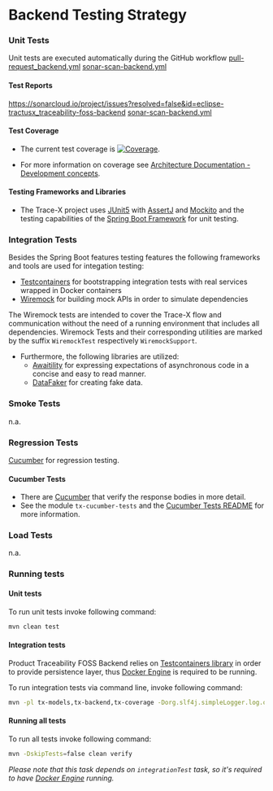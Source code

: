 # Backend Testing Strategy

### Unit Tests

Unit tests are executed automatically during the GitHub workflow
[pull-request_backend.yml](./github/workflows/pull-request_backend.yml)
[sonar-scan-backend.yml](./workflows/sonar-scan-backend.yml)

#### Test Reports

https://sonarcloud.io/project/issues?resolved=false&id=eclipse-tractusx_traceability-foss-backend
[sonar-scan-backend.yml](./workflows/sonar-scan-backend.yml)

#### Test Coverage

- The current test coverage is [![Coverage](https://sonarcloud.io/project/overview?id=eclipse-tractusx_traceability-foss-backend&metric=coverage)](https://sonarcloud.io/project/overview?id=eclipse-tractusx_traceability-foss-backend).

- For more information on coverage see [Architecture Documentation - Development concepts](https://eclipse-tractusx.github.io/traceability-foss/docs/arc42/full.html#_development_concepts).

#### Testing Frameworks and Libraries

- The Trace-X project uses [JUnit5](https://junit.org/junit5/) with [AssertJ](https://github.com/assertj/assertj)
  and [Mockito](https://site.mockito.org/) and the testing capabilities of the
  [Spring Boot Framework](https://spring.io/projects/spring-boot) for unit testing.


### Integration Tests

Besides the Spring Boot features testing features the following frameworks and tools are used for integation testing:
- [Testcontainers](https://java.testcontainers.org/) for bootstrapping integration tests with real services wrapped in Docker containers
- [Wiremock](https://wiremock.org/) for building mock APIs in order to simulate dependencies

The Wiremock tests are intended to cover the Trace-X flow and communication
without the need of a running environment that includes all dependencies.
Wiremock Tests and their corresponding utilities are marked by the suffix `WiremockTest` respectively `WiremockSupport`.

- Furthermore, the following libraries are utilized:
    - [Awaitility](http://www.awaitility.org/) for expressing expectations of asynchronous code
      in a concise and easy to read manner.
    - [DataFaker](https://www.datafaker.net/) for creating fake data.

### Smoke Tests

n.a.

### Regression Tests

[Cucumber](https://cucumber.io/) for regression testing.

#### Cucumber Tests

- There are [Cucumber](https://cucumber.io/) that verify the response bodies in more detail.
- See the module `tx-cucumber-tests` and the [Cucumber Tests README](tx-cucumber-tests/README.md) for more information.

### Load Tests

n.a.

### Running tests

#### Unit tests

To run unit tests invoke following command:

```sh
mvn clean test
```

#### Integration tests

Product Traceability FOSS Backend relies on [Testcontainers library](https://www.testcontainers.org/) in order to provide
persistence layer, thus [Docker Engine](https://docs.docker.com/engine/) is required to be running.

To run integration tests via command line, invoke following command:

```sh
mvn -pl tx-models,tx-backend,tx-coverage -Dorg.slf4j.simpleLogger.log.org.apache.maven.cli.transfer.Slf4jMavenTransferListener=warn -B verify
```

#### Running all tests

To run all tests invoke following command:

```sh
mvn -DskipTests=false clean verify
```

*Please note that this task depends on `integrationTest` task, so it's required to have [Docker Engine](https://docs.docker.com/engine/) running.*

